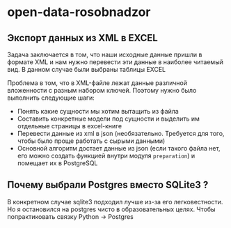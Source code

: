 # open-data-rosobnadzor
## Экспорт данных из XML в EXCEL

Задача заключается в том, что наши исходные данные пришли в формате XML и нам нужно перевести эти данные в наиболее читаемый вид. В данном случае были выбраны таблицы EXCEL

Проблема в том, что в XML-файле лежат данные различной вложенности с разным набором ключей. Поэтому нужно было выполнить следующие шаги:

- Понять какие сущности мы хотим вытащить из файла
- Составить конкретные модели под сущности и выделить им отдельные страницы в excel-книге
- Перевести данные из xml в json (необязательно. Требуется для того, чтобы было проще работать с сырыми данными)
- Основной алгоритм достает данные из json (если такого файла нет, его можно создать функцией внутри модуля `preparation`) и помещает их в PostgreSQL


## Почему выбрали Postgres вместо SQLite3 ?
В конкретном случае sqlite3 подходил лучше из-за его легковестности. Но я остановился на postgres чисто в образовательных целях. Чтобы попрактиковать связку Python -> Postgres